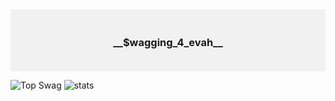 <div style="background-color: #f1f1f1; text-align:center; text-color: chocolate; padding: 20px;">
  <h3>__$wagging_4_evah__</h3>
</div>

![Top Swag](https://github-readme-stats-git-masterrstaa-rickstaa.vercel.app/api/top-langs/?username=ElPettego&theme=dark&layout=donut) ![stats](https://github-readme-stats.vercel.app/api?username=ElPettego&show_icons=true&theme=dark)
